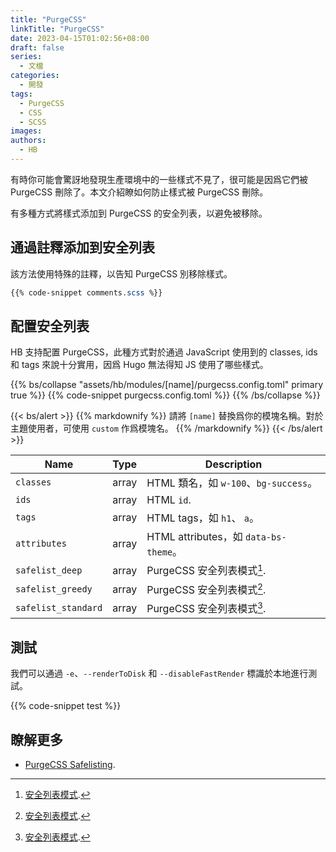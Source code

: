 ```yaml
---
title: "PurgeCSS"
linkTitle: "PurgeCSS"
date: 2023-04-15T01:02:56+08:00
draft: false
series:
  - 文檔
categories:
  - 開發
tags:
  - PurgeCSS
  - CSS
  - SCSS
images:
authors:
  - HB
---
```


有時你可能會驚訝地發現生產環境中的一些樣式不見了，很可能是因爲它們被 PurgeCSS 刪除了。本文介紹瞭如何防止樣式被 PurgeCSS 刪除。

<!--more-->

有多種方式將樣式添加到 PurgeCSS 的安全列表，以避免被移除。

## 通過註釋添加到安全列表

該方法使用特殊的註釋，以告知 PurgeCSS 別移除樣式。

```scss
{{% code-snippet comments.scss %}}
```

## 配置安全列表

HB 支持配置 PurgeCSS，此種方式對於通過 JavaScript 使用到的 classes, ids 和 tags 來說十分實用，因爲 Hugo 無法得知 JS 使用了哪些樣式。

{{% bs/collapse "assets/hb/modules/[name]/purgecss.config.toml" primary true %}}
{{% code-snippet purgecss.config.toml %}}
{{% /bs/collapse %}}

{{< bs/alert >}}
{{% markdownify %}}
請將 `[name]` 替換爲你的模塊名稱。對於主題使用者，可使用 `custom` 作爲模塊名。
{{% /markdownify %}}
{{< /bs/alert >}}

| Name                | Type  | Description                           |
| ------------------- | :---: | ------------------------------------- |
| `classes`           | array | HTML 類名，如 `w-100`、`bg-success`。 |
| `ids`               | array | HTML `id`.                            |
| `tags`              | array | HTML tags，如 `h1`、 `a`。            |
| `attributes`        | array | HTML attributes，如 `data-bs-theme`。 |
| `safelist_deep`     | array | PurgeCSS 安全列表模式[^1].            |
| `safelist_greedy`   | array | PurgeCSS 安全列表模式[^1].            |
| `safelist_standard` | array | PurgeCSS 安全列表模式[^1].            |

## 測試

我們可以通過 `-e`、`--renderToDisk` 和 `--disableFastRender` 標識於本地進行測試。

{{% code-snippet test %}}

## 瞭解更多

- [PurgeCSS Safelisting](https://purgecss.com/safelisting.html).

[^1]: [安全列表模式](https://purgecss.com/safelisting.html#patterns).
